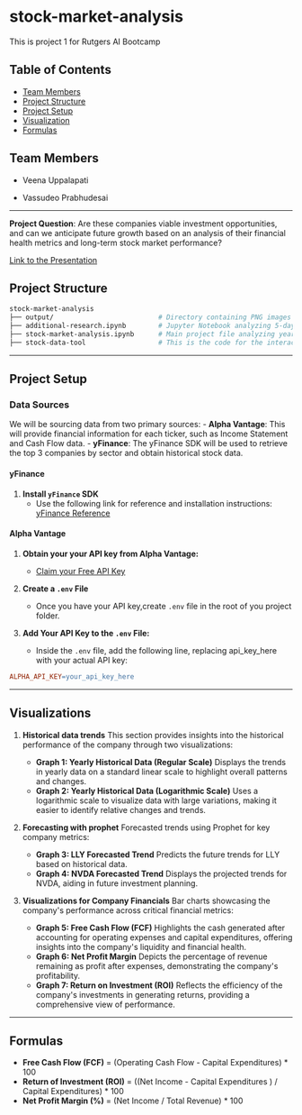 # stock-market-analysis
This is project 1 for Rutgers AI Bootcamp

## Table of Contents
- [Team Members](#team-members)
- [Project Structure](#project-structure)
- [Project Setup](#project-setup)
- [Visualization](#visualizations)
- [Formulas](#formulas)

## Team Members

- Veena Uppalapati 

- Vassudeo Prabhudesai

---



**Project Question**: Are these companies viable investment opportunities, and can we anticipate future growth based on an analysis of their financial health metrics and long-term stock market performance?

[Link to the Presentation](https://docs.google.com/presentation/d/1jm3VIDY-nqCR6jQcDC8Q5CWNv46OxdVCQqXErMCp5y4/edit#slide=id.g2d5c37a4785_1_530)


## Project Structure

```bash
stock-market-analysis
├── output/                          # Directory containing PNG images of visualizations
├── additional-research.ipynb        # Jupyter Notebook analyzing 5-day period stock data
├── stock-market-analysis.ipynb      # Main project file analyzing yearly stock data
├── stock-data-tool                  # This is the code for the interactive tool that generates historical stock data for closing prices
```


---

## Project Setup 

### Data Sources

We will be sourcing data from two primary sources:
    - **Alpha Vantage**: This will provide financial information for each ticker, such as Income Statement and Cash Flow data.
    - **yFinance**: The yFinance SDK will be used to retrieve the top 3 companies by sector and obtain historical stock data. 

#### yFinance

1. **Install `yFinance` SDK**
    - Use the following link for reference and installation instructions: [yFinance Reference](https://pypi.org/project/yfinance/)

#### Alpha Vantage

1. **Obtain your your API key from Alpha Vantage:**
    - [Claim your Free API Key](https://www.alphavantage.co/support/#api-key)

2. **Create a `.env` File**
    - Once you have your API key,create `.env` file in the root of you project folder.

3. **Add Your API Key to the `.env` File:**
    - Inside the `.env` file, add the following line, replacing api_key_here with your actual API key:

```makefile
ALPHA_API_KEY=your_api_key_here
```
---

## Visualizations

1. **Historical data trends**
This section provides insights into the historical performance of the company through two visualizations:
    - **Graph 1: Yearly Historical Data (Regular Scale)**
        Displays the trends in yearly data on a standard linear scale to highlight overall patterns and changes.
    - **Graph 2: Yearly Historical Data (Logarithmic Scale)**
        Uses a logarithmic scale to visualize data with large variations, making it easier to identify relative changes and trends.


2. **Forecasting with prophet**
Forecasted trends using Prophet for key company metrics:
    - **Graph 3: LLY Forecasted Trend**
        Predicts the future trends for LLY based on historical data.
    - **Graph 4: NVDA Forecasted Trend**
        Displays the projected trends for NVDA, aiding in future investment planning.


3.  **Visualizations for Company Financials**
Bar charts showcasing the company's performance across critical financial metrics:
    - **Graph 5: Free Cash Flow (FCF)**
    Highlights the cash generated after accounting for operating expenses and capital expenditures, offering insights into the company's liquidity and financial health.
    - **Graph 6: Net Profit Margin**
    Depicts the percentage of revenue remaining as profit after expenses, demonstrating the company's profitability.
    - **Graph 7: Return on Investment (ROI)**
    Reflects the efficiency of the company's investments in generating returns, providing a comprehensive view of performance.

---

## Formulas

- **Free Cash Flow (FCF)** = (Operating Cash Flow - Capital Expenditures) * 100
- **Return of Investment (ROI)** = ((Net Income - Capital Expenditures ) / Capital Expenditures) * 100
- **Net Profit Margin (%)** = (Net Income / Total Revenue) * 100




